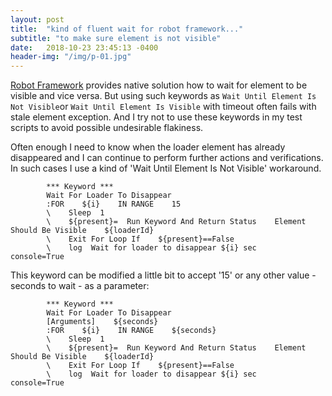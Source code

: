 ```yaml
---
layout: post
title:  "kind of fluent wait for robot framework..."
subtitle: "to make sure element is not visible"
date:   2018-10-23 23:45:13 -0400
header-img: "/img/p-01.jpg"
---
```


[Robot Framework](https://robotframework.org/) provides native solution how to wait for element to be visible and vice versa. But using such keywords as
```Wait Until Element Is Not Visible```or ```Wait Until Element Is Visible``` with timeout often fails with stale element exception.
    And I try not to use these keywords in my test scripts to avoid possible undesirable flakiness.



Often enough I need to know when the loader element has already disappeared and I can continue to perform further actions and verifications.
    In such cases I use a kind of 'Wait Until Element Is Not Visible' workaround.

```
        *** Keyword ***
        Wait For Loader To Disappear
        :FOR    ${i}    IN RANGE    15
        \    Sleep  1
        \    ${present}=  Run Keyword And Return Status    Element Should Be Visible    ${loaderId}
        \    Exit For Loop If    ${present}==False
        \    log  Wait for loader to disappear ${i} sec     console=True
```


This keyword can be modified a little bit to accept '15' or any other value - seconds to wait - as a parameter:

```
        *** Keyword ***
        Wait For Loader To Disappear
        [Arguments]    ${seconds}
        :FOR    ${i}    IN RANGE    ${seconds}
        \    Sleep  1
        \    ${present}=  Run Keyword And Return Status    Element Should Be Visible    ${loaderId}
        \    Exit For Loop If    ${present}==False
        \    log  Wait for loader to disappear ${i} sec     console=True
```